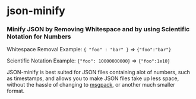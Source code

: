 # json-minify

### Minify JSON by Removing Whitespace and by using Scientific Notation for Numbers


Whitespace Removal
Example: ```{ "foo" : "bar" }``` => ```{"foo":"bar"}```

Scientific Notation
Example: ```{"foo": 10000000000}``` => ```{"foo":1e10}```


JSON-minify is best suited for JSON files containing alot of numbers, such as timestamps, and allows you to make JSON files take up less space, without the hassle of changing to [msgpack](https://msgpack.org/index.html), or another much smaller format. 

